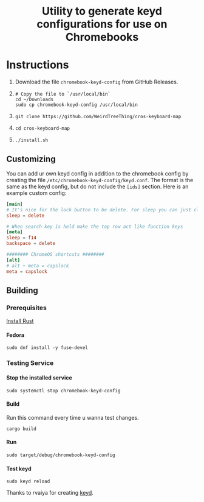 <h1 align="center">Utility to generate keyd configurations for use on Chromebooks</h1>

# Instructions
1. Download the file `chromebook-keyd-config` from GitHub Releases. 
2.     # Copy the file to `/usr/local/bin`
       cd ~/Downloads
       sudo cp chromebook-keyd-config /usr/local/bin
3.     git clone https://github.com/WeirdTreeThing/cros-keyboard-map
4.     cd cros-keyboard-map
5.     ./install.sh

## Customizing
You can add ur own keyd config in addition to the chromebook config by creating the file `/etc/chromebook-keyd-config/keyd.conf`. The format is the same as the keyd config, but do not include the `[ids]` section. Here is an example custom config:
```toml
[main]
# It's nice for the lock button to be delete. For sleep you can just close the lid and for lock you can just do Search + L
sleep = delete

# When search key is held make the top row act like function keys
[meta]
sleep = f14
backspace = delete

######## ChromeOS shortcuts ########
[alt]
# alt + meta = capslock
meta = capslock
```

## Building
### Prerequisites
[Install Rust](https://www.rust-lang.org/learn/get-started)

#### Fedora
```
sudo dnf install -y fuse-devel
```

### Testing Service
#### Stop the installed service
```
sudo systemctl stop chromebook-keyd-config
```

#### Build
Run this command every time u wanna test changes.
```
cargo build
```

#### Run
```
sudo target/debug/chromebook-keyd-config
```

#### Test keyd
```
sudo keyd reload
```


Thanks to rvaiya for creating [keyd](https://github.com/rvaiya/keyd).
